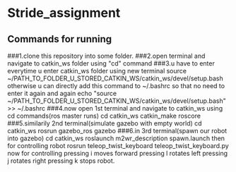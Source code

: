 # Stride_assignment
## Commands for running
###1.clone this repository into some folder.
###2.open terminal and navigate to catkin_ws folder using "cd" command
###3.u have to enter everytime u enter catkin_ws folder using new terminal
          source ~/PATH_TO_FOLDER_U_STORED_CATKIN_WS/catkin_ws/devel/setup.bash 
    otherwise u can directly add this command to ~/.bashrc so that no need to enter it again and again
    echo "source ~/PATH_TO_FOLDER_U_STORED_CATKIN_WS/catkin_ws/devel/setup.bash" >> ~/.bashrc
###4.now open 1st terminal and navigate to catkin_ws using cd commands(ros master runs)
     cd catkin_ws
     catkin_make
     roscore
###5.similarily 2nd terminal(simulate gazebo with empty world)
     cd catkin_ws
     rosrun gazebo_ros gazebo
###6.in 3rd terminal(spawn our robot into gazebo)
       cd catkin_ws
       roslaunch m2wr_description spawn.launch
then for controlling robot
    rosrun teleop_twist_keyboard teleop_twist_keyboard.py
now for controlling 
     pressing i moves forward
     pressing l rotates left
     pressing j rotates right
     pressing k stops robot.
     
